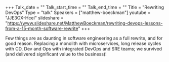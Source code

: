 +++
Talk_date = ""
Talk_start_time = ""
Talk_end_time = ""
Title = "Rewriting DevOps"
Type = "talk"
Speakers = ["matthew-boeckman"]
youtube = "JJE3OX-HceI"
slideshare = "https://www.slideshare.net/MatthewBoeckman/rewriting-devops-lessons-from-a-15-month-software-rewrite"
+++

Few things are as daunting in software engineering as a full rewrite, and for good reason. Replacing a monolith with microservices, long release cycles with CD, Dev and Ops with integrated DevOps and SRE teams; we survived (and delivered significant value to the business)!
